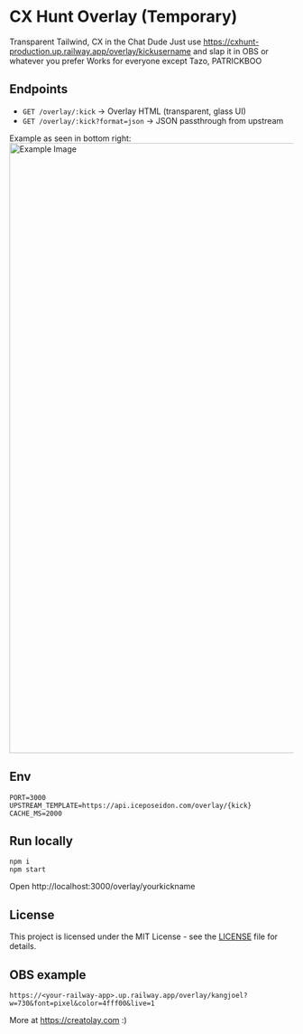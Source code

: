 # CX Hunt Overlay (Temporary)

Transparent Tailwind, CX in the Chat Dude
Just use https://cxhunt-production.up.railway.app/overlay/kickusername and slap it in OBS or whatever you prefer
Works for everyone except Tazo, PATRICKBOO
## Endpoints
- `GET /overlay/:kick` → Overlay HTML (transparent, glass UI)
- `GET /overlay/:kick?format=json` → JSON passthrough from upstream

Example as seen in bottom right:
<img width="1920" height="1080" alt="Example Image" src="https://github.com/user-attachments/assets/1fa5913c-7245-49b5-bcab-d73881fb1378" />

## Env
```
PORT=3000
UPSTREAM_TEMPLATE=https://api.iceposeidon.com/overlay/{kick}
CACHE_MS=2000
```

## Run locally
```
npm i
npm start
```
Open http://localhost:3000/overlay/yourkickname

## License

This project is licensed under the MIT License - see the [LICENSE](./LICENSE) file for details.

## OBS example

`https://<your-railway-app>.up.railway.app/overlay/kangjoel?w=730&font=pixel&color=4fff00&live=1`

More at https://creatolay.com :)